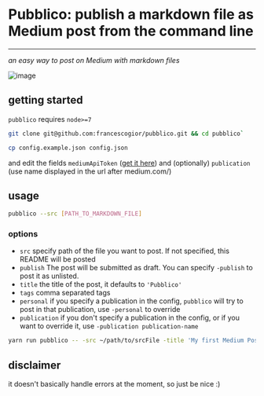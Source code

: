 # Pubblico: publish a markdown file as Medium post from the command line

---

*an easy way to post on Medium with markdown files*

![image](https://cloud.githubusercontent.com/assets/3280300/25977271/c3982aae-36ba-11e7-915b-1b499f02691d.png)


## getting started

`pubblico` requires `node>=7`

```sh
git clone git@github.com:francescogior/pubblico.git && cd pubblico`
```

```sh
cp config.example.json config.json
```

and edit the fields `mediumApiToken` ([get it here](https://medium.com/me/settings)) and (optionally) `publication` (use name displayed in the url after medium.com/)

## usage

```sh
pubblico --src [PATH_TO_MARKDOWN_FILE]
```

### options
- `src` specify path of the file you want to post. If not specified, this README will be posted
- `publish` The post will be submitted as draft. You can specify `-publish` to post it as unlisted.
- `title` the title of the post, it defaults to `'Pubblico'`
- `tags` comma separated tags
- `personal` if you specify a publication in the config, `pubblico` will try to post in that publication, use `-personal` to override
- `publication` if you don't specify a publication in the config, or if you want to override it, use `-publication publication-name`


```sh
yarn run pubblico -- -src ~/path/to/srcFile -title 'My first Medium Post from command line' -tags 'Test, pubblico' -publish
```

## disclaimer
it doesn't basically handle errors at the moment, so just be nice :)